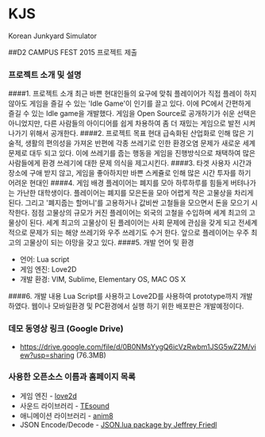 # KJS
Korean Junkyard Simulator

##D2 CAMPUS FEST 2015 프로젝트 제출

### 프로젝트 소개 및 설명
####1. 프로젝트 소개
최근 바쁜 현대인들의 요구에 맞춰 플레이어가 직접 플레이 하지 않아도 게임을 즐길 수 있는 'Idle Game'이 인기를 끌고 있다. 이에 PC에서 간편하게 즐길 수 있는 Idle game을 개발했다. 게임을 Open Source로 공개하기가 쉬운 선택은 아니었지만, 다른 사람들의 아이디어를 쉽게 차용하여 좀 더 재밌는 게임으로 발전 시켜 나가기 위해서 공개한다.
####2. 프로젝트 목표
현대 급속화된 산업화로 인해 많은 기술적, 생활의 편의성을 가져온 반편에 각종 쓰레기로 인한 환경오염 문제가 새로운 세계 문제로 대두 되고 있다. 이에 쓰레기를 줍는 행동을 게임을 진행방식으로 채택하여 많은 사람들에게 환경 쓰레기에 대한 문제 의식을 제고시킨다.
####3. 타겟 사용자
시간과 장소에 구애 받지 않고, 게임을 좋아하지만 바쁜 스케쥴로 인해 많은 시간 투자를 하기 어려운 현대인
####4. 게임 배경
플레이어는 폐지를 모아 하루하루를 힘들게 버텨나가는 가난한 대학생이다. 플레이어는 폐지를 모은돈을 모아 어렵게 작은 고물상을 차리게 된다. 그리고 '폐지줍는 할머니'를 고용하거나 값비싼 고철들을 모으면서 돈을 모으기 시작한다. 점점 고물상의 규모가 커진 플레이어는 외국의 고철을 수입하며 세계 최고의 고물상이 된다. 세계 최고의 고물상이 된 플레이어는 사회 문제에 관심을 갖게 되고 전세계적으로 문제가 되는 해양 쓰레기와 우주 쓰레기도 수거 한다. 앞으로 플레이어는 우주 최고의 고물상이 되는 야망을 갖고 있다.
####5. 개발 언어 및 환경
* 언어: Lua script
* 게임 엔진: Love2D
* 개발 환경: VIM, Sublime, Elementary OS, MAC OS X

####6. 개발 내용
Lua Script를 사용하고 Love2D를 사용하여 prototype까지 개발 하였다. 웹이나 모바일환경 및 PC환경에서 실행 하기 위한 배포판은 개발예정이다.


### 데모 동영상 링크 (Google Drive)
* https://drive.google.com/file/d/0B0NMsYygQ6icVzRwbm1JSG5wZ2M/view?usp=sharing (76.3MB)

### 사용한 오픈소스 이름과 홈페이지 목록
* 게임 엔진 - [love2d](https://love2d.org/)
* 사운드 라이브러리 - [TEsound](https://love2d.org/wiki/TEsound)
* 애니메이션 라이브러리 - [anim8](https://github.com/kikito/anim8)
* JSON Encode/Decode - [JSON.lua package by Jeffrey Friedl](http://regex.info/blog/lua/json)
